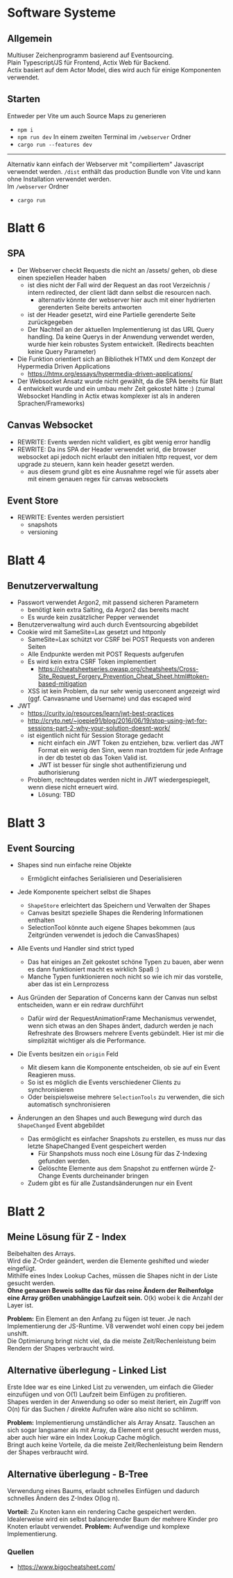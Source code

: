 # Software Systeme

## Allgemein
Multiuser Zeichenprogramm basierend auf Eventsourcing.  
Plain Typescript/JS für Frontend, Actix Web für Backend.  
Actix basiert auf dem Actor Model, dies wird auch für einige Komponenten verwendet.

## Starten
Entweder per Vite um auch Source Maps zu generieren
- `npm i`
- `npm run dev`
In einem zweiten Terminal im `/webserver` Ordner
- `cargo run --features dev`

---

Alternativ kann einfach der Webserver mit "compiliertem" Javascript verwendet werden. `/dist` enthält das production Bundle von Vite und kann ohne Installation verwendet werden.  
Im `/webserver` Ordner
- `cargo run` 

# Blatt 6
## SPA
- Der Webserver checkt Requests die nicht an /assets/ gehen, ob diese einen speziellen Header haben
  - ist dies nicht der Fall wird der Request an das root Verzeichnis / intern redirected, der client lädt dann selbst die resourcen nach.
    - alternativ könnte der webserver hier auch mit einer hydrierten gerenderten Seite bereits antworten
  - ist der Header gesetzt, wird eine Partielle gerenderte Seite zurückgegeben
  - Der Nachteil an der aktuellen Implementierung ist das URL Query handling. Da keine Querys in der Anwendung verwendet werden, wurde hier kein robustes System entwickelt. (Redirects beachten keine Query Parameter)
- Die Funktion orientiert sich an Bibliothek HTMX und dem Konzept der Hypermedia Driven Applications  
  - https://htmx.org/essays/hypermedia-driven-applications/
- Der Websocket Ansatz wurde nicht gewählt, da die SPA bereits für Blatt 4 entwickelt wurde und ein umbau mehr Zeit gekostet hätte :) (zumal Websocket Handling in Actix etwas komplexer ist als in anderen Sprachen/Frameworks)
## Canvas Websocket
- REWRITE: Events werden nicht validiert, es gibt wenig error handlig
- REWRITE: Da ins SPA der Header verwendet wrid, die browser websocket api jedoch nicht erlaubt den initialen http request, vor dem upgrade zu steuern, kann kein header gesetzt werden.
  - aus diesem grund gibt es eine Ausnahme regel wie für assets aber mit einem genauen regex für canvas websockets
## Event Store
- REWRITE: Eventes werden persistiert
  - snapshots
  - versioning

# Blatt 4
## Benutzerverwaltung
- Passwort verwendet Argon2, mit passend sicheren Parametern
  - benötigt kein extra Salting, da Argon2 das bereits macht
  - Es wurde kein zusätzlicher Pepper verwendet
- Benutzerverwaltung wird auch durch Eventsourcing abgebildet
- Cookie wird mit SameSite=Lax gesetzt und httponly
  - SameSite=Lax schützt vor CSRF bei POST Requests von anderen Seiten
  - Alle Endpunkte werden mit POST Requests aufgerufen
  - Es wird kein extra CSRF Token implementiert
    - https://cheatsheetseries.owasp.org/cheatsheets/Cross-Site_Request_Forgery_Prevention_Cheat_Sheet.html#token-based-mitigation
  - XSS ist kein Problem, da nur sehr wenig userconent angezeigt wird (ggf. Canvasname und Username) und das escaped wird
- JWT
  - https://curity.io/resources/learn/jwt-best-practices
  - http://cryto.net/~joepie91/blog/2016/06/19/stop-using-jwt-for-sessions-part-2-why-your-solution-doesnt-work/
  - ist eigentlich nicht für Session Storage gedacht
    - nicht einfach ein JWT Token zu entziehen, bzw. verliert das JWT Format ein wenig den Sinn, wenn man troztdem für jede Anfrage in der db testet ob das Token Valid ist.
    - JWT ist besser für single shot authentifizierung und authorisierung
  - Problem, rechteupdates werden nicht in JWT wiedergespiegelt, wenn diese nicht erneuert wird.
    - Lösung: TBD

# Blatt 3
## Event Sourcing
- Shapes sind nun einfache reine Objekte
  - Ermöglicht einfaches Serialisieren und Deserialisieren


- Jede Komponente speichert selbst die Shapes
  - `ShapeStore` erleichtert das Speichern und Verwalten der Shapes
  - Canvas besitzt spezielle Shapes die Rendering Informationen enthalten
  - SelectionTool könnte auch eigene Shapes bekommen (aus Zeitgründen verwendet is jedoch die CanvasShapes)


- Alle Events und Handler sind strict typed
  - Das hat einiges an Zeit gekostet schöne Typen zu bauen, aber wenn es dann funktioniert macht es wirklich Spaß :)
  - Manche Typen funktionieren noch nicht so wie ich mir das vorstelle, aber das ist ein Lernprozess
  
- Aus Gründen der Separation of Concerns kann der Canvas nun selbst entscheiden, wann er ein redraw durchführt 
  - Dafür wird der RequestAnimationFrame Mechanismus verwendet, wenn sich etwas an den Shapes ändert, dadurch werden je nach Refreshrate des Browsers mehrere Events gebündelt. Hier ist mir die simplizität wichtiger als die Performance.


- Die Events besitzen ein `origin` Feld
  - Mit diesem kann die Komponente entscheiden, ob sie auf ein Event Reagieren muss.
  - So ist es möglich die Events verschiedener Clients zu synchronisieren
  - Oder beispielsweise mehrere `SelectionTools` zu verwenden, die sich automatisch synchronisieren


- Änderungen an den Shapes und auch Bewegung wird durch das `ShapeChanged` Event abgebildet
  - Das ermöglicht es einfacher Snapshots zu erstellen, es muss nur das letzte ShapeChanged Event gespeichert werden
    - Für Shanpshots muss noch eine Lösung für das Z-Indexing gefunden werden.
    - Gelöschte Elemente aus dem Snapshot zu entfernen würde Z-Change Events durcheinander bringen
  - Zudem gibt es für alle Zustandsänderungen nur ein Event


# Blatt 2
## Meine Lösung für Z - Index
Beibehalten des Arrays.  
Wird die Z-Order geändert, werden die Elemente geshifted und wieder eingefügt.  
Mithilfe eines Index Lookup Caches, müssen die Shapes nicht in der Liste gesucht werden.  
**Ohne genauen Beweis sollte das für das reine Ändern der Reihenfolge eine Array größen unabhängige Laufzeit sein.** O(k) wobei k die Anzahl der Layer ist.

**Problem:** Ein Element an den Anfang zu fügen ist teuer. Je nach Implementierung der JS-Runtime. V8 verwendet wohl einen copy bei jedem unshift.  
Die Optimierung bringt nicht viel, da die meiste Zeit/Rechenleistung beim Rendern der Shapes verbraucht wird.


## Alternative überlegung - Linked List
Erste Idee war es eine Linked List zu verwenden, um einfach die Glieder einzufügen und von O(1) Laufzeit beim Einfügen zu profitieren.  
Shapes werden in der Anwendung so oder so meist iteriert, ein Zugriff von O(n) für das Suchen / direkte Aufrufen wäre also nicht so schlimm.

**Problem:** Implementierung umständlicher als Array Ansatz. Tauschen an sich sogar langsamer als mit Array, da Element erst gesucht werden muss, aber auch hier wäre ein Index Lookup Cache möglich.  
Bringt auch keine Vorteile, da die meiste Zeit/Rechenleistung beim Rendern der Shapes verbraucht wird.

##  Alternative überlegung - B-Tree
Verwendung eines Baums, erlaubt schnelles Einfügen und dadurch schnelles Ändern des Z-Index O(log n).  

**Vorteil:** Zu Knoten kann ein rendering Cache gespeichert werden. Idealerweise wird ein selbst balancierender Baum der mehrere Kinder pro Knoten erlaubt verwendet.
**Problem:** Aufwendige und komplexe Implementierung.



### Quellen
- https://www.bigocheatsheet.com/